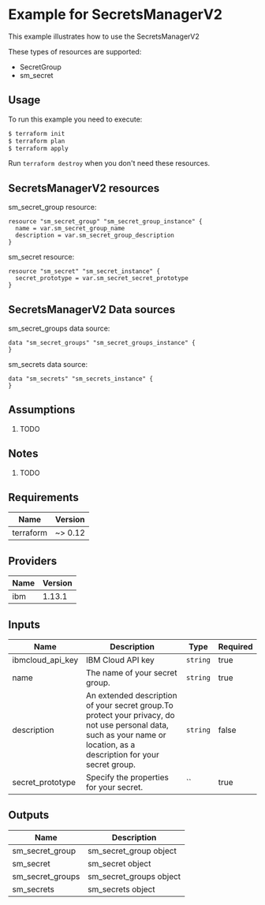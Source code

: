 # Example for SecretsManagerV2

This example illustrates how to use the SecretsManagerV2

These types of resources are supported:

* SecretGroup
* sm_secret

## Usage

To run this example you need to execute:

```bash
$ terraform init
$ terraform plan
$ terraform apply
```

Run `terraform destroy` when you don't need these resources.


## SecretsManagerV2 resources

sm_secret_group resource:

```hcl
resource "sm_secret_group" "sm_secret_group_instance" {
  name = var.sm_secret_group_name
  description = var.sm_secret_group_description
}
```
sm_secret resource:

```hcl
resource "sm_secret" "sm_secret_instance" {
  secret_prototype = var.sm_secret_secret_prototype
}
```

## SecretsManagerV2 Data sources

sm_secret_groups data source:

```hcl
data "sm_secret_groups" "sm_secret_groups_instance" {
}
```
sm_secrets data source:

```hcl
data "sm_secrets" "sm_secrets_instance" {
}
```

## Assumptions

1. TODO

## Notes

1. TODO

## Requirements

| Name | Version |
|------|---------|
| terraform | ~> 0.12 |

## Providers

| Name | Version |
|------|---------|
| ibm | 1.13.1 |

## Inputs

| Name | Description | Type | Required |
|------|-------------|------|---------|
| ibmcloud\_api\_key | IBM Cloud API key | `string` | true |
| name | The name of your secret group. | `string` | true |
| description | An extended description of your secret group.To protect your privacy, do not use personal data, such as your name or location, as a description for your secret group. | `string` | false |
| secret_prototype | Specify the properties for your secret. | `` | true |

## Outputs

| Name | Description |
|------|-------------|
| sm_secret_group | sm_secret_group object |
| sm_secret | sm_secret object |
| sm_secret_groups | sm_secret_groups object |
| sm_secrets | sm_secrets object |
